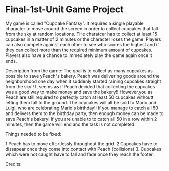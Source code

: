 # Final-1st-Unit Game Project

My game is called "Cupcake Fantasy". It requires a single playable character to move around the screen in order to collect cupcakes that fall from the sky at random locations. THe charatcer has to collect at least 15 cupcakes in a matter of 2 minutes or the character loses the game. Players can also compete against each other to see who scores the highest and if they can collect more than the required minimum amount of cupcakes. Players also have a chance to immediately play the game again once it ends.

Description from the game: The goal is to collect as many cupcakes as possible to save yPeach's bakery. Peach was delivering goods around the neighborshood one day when it suddenly started raining cupcakes straight from the sky!! 
        It seems as if Peach decided that collecting the cupcakes was a good way to make money and save the bakery!! However,you as Peach are still required to perfectly catch at
        least 50 cupcakes withoutt letting them fall to the ground. 
        The cupcakes will all be sold to Mario and Luigi, who are celebrating Mario's birthday!! If you manage to catch all 50 and 
        delivers them to the birthday party,
        then enough money can be made to save Peach's bakery! If you are unable to to catch all 50 in a row within 2 minutes, 
        then the game will end and the task is not completed.

Things needed to be fixed:

1.Peach has to move effortlessly throughout the grid.
2.Cupcakes have to dissapear once they come into contact with Peach (collisions)
3. Cupcakes which were not caught have to fall and fade once they reach the footer. 


Credits:
